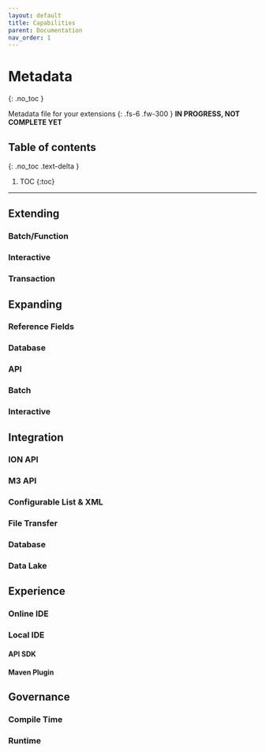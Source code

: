 ```yaml
---
layout: default
title: Capabilities
parent: Documentation
nav_order: 1
---
```


# Metadata
{: .no_toc }


Metadata file for your extensions
{: .fs-6 .fw-300 }
**️IN PROGRESS, NOT COMPLETE YET**

## Table of contents
{: .no_toc .text-delta }

1. TOC
{:toc}

---

## Extending
### Batch/Function

### Interactive

### Transaction

## Expanding
### Reference Fields

### Database

### API

### Batch

### Interactive

## Integration
### ION API

### M3 API

### Configurable List & XML

### File Transfer

### Database

### Data Lake

## Experience
### Online IDE

### Local IDE
#### API SDK

#### Maven Plugin

## Governance
### Compile Time

### Runtime
